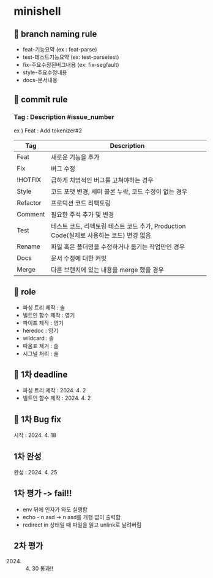 # minishell

## 🌟 branch naming rule

- feat-기능요약 (ex : feat-parse)
- test-테스트기능요약 (ex: test-parsetest)
- fix-주요수정된버그내용 (ex: fix-segfault)
- style-주요수정내용
- docs-문서내용

## 🌟 commit rule

### Tag : Description #issue_number
ex ) Feat : Add tokenizer#2

|Tag | Description|
|-|-|
|Feat | 새로운 기능을 추가|
|Fix |	버그 수정|
|!HOTFIX |	급하게 치명적인 버그를 고쳐야하는 경우|
|Style |	코드 포맷 변경, 세미 콜론 누락, 코드 수정이 없는 경우|
|Refactor | 프로덕션 코드 리팩토링|
|Comment |	필요한 주석 추가 및 변경|
|Test	| 테스트 코드, 리펙토링 테스트 코드 추가, Production Code(실제로 사용하는 코드) 변경 없음|
|Rename |	파일 혹은 폴더명을 수정하거나 옮기는 작업만인 경우|
|Docs | 문서 수정에 대한 커밋|
|Merge | 다른 브랜치에 있는 내용을 merge 했을 경우 |

## 🌟 role

 - 파싱 트리 제작 : 솔
 - 빌트인 함수 제작 : 영기
 - 파이프 제작 :  영기
 - heredoc : 영기
 - wildcard : 솔
 - 따옴표 제거 : 솔
 - 시그널 처리 : 솔

## 🌟 1차 deadline  

 - 파싱 트리 제작 : 2024. 4. 2  
 - 빌트인 함수 제작 : 2024. 4. 2  

## 🐞 1차 Bug fix  
시작 : 2024. 4. 18


## 1차 완성  
완성 : 2024. 4. 25  

 ## 1차 평가 -> fail!!
 - env 뒤에 인자가 와도 실행함  
 - echo - n asd -> n asd를 개행 없이 출력함  
 - redirect in 상태일 때 파일을 읽고 unlink로 날려버림

## 2차 평가
2024. 4. 30 통과!!
